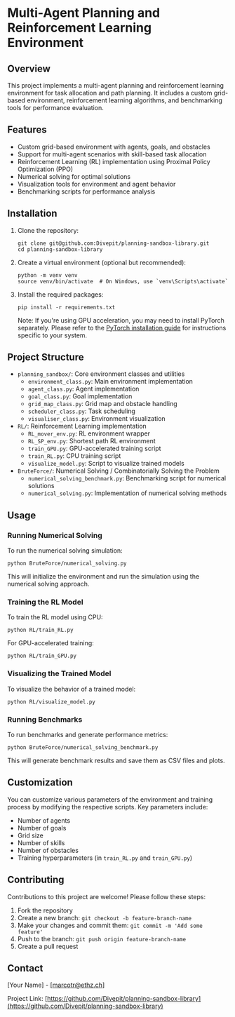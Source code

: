 # Multi-Agent Planning and Reinforcement Learning Environment

## Overview

This project implements a multi-agent planning and reinforcement learning environment for task allocation and path planning. It includes a custom grid-based environment, reinforcement learning algorithms, and benchmarking tools for performance evaluation.

## Features

- Custom grid-based environment with agents, goals, and obstacles
- Support for multi-agent scenarios with skill-based task allocation
- Reinforcement Learning (RL) implementation using Proximal Policy Optimization (PPO)
- Numerical solving for optimal solutions
- Visualization tools for environment and agent behavior
- Benchmarking scripts for performance analysis

## Installation

1. Clone the repository:
   ```
   git clone git@github.com:Divepit/planning-sandbox-library.git
   cd planning-sandbox-library
   ```

2. Create a virtual environment (optional but recommended):
   ```
   python -m venv venv
   source venv/bin/activate  # On Windows, use `venv\Scripts\activate`
   ```

3. Install the required packages:
   ```
   pip install -r requirements.txt
   ```

   Note: If you're using GPU acceleration, you may need to install PyTorch separately. Please refer to the [PyTorch installation guide](https://pytorch.org/get-started/locally/) for instructions specific to your system.

## Project Structure

- `planning_sandbox/`: Core environment classes and utilities
  - `environment_class.py`: Main environment implementation
  - `agent_class.py`: Agent implementation
  - `goal_class.py`: Goal implementation
  - `grid_map_class.py`: Grid map and obstacle handling
  - `scheduler_class.py`: Task scheduling
  - `visualiser_class.py`: Environment visualization
- `RL/`: Reinforcement Learning implementation
  - `RL_mover_env.py`: RL environment wrapper
  - `RL_SP_env.py`: Shortest path RL environment
  - `train_GPU.py`: GPU-accelerated training script
  - `train_RL.py`: CPU training script
  - `visualize_model.py`: Script to visualize trained models
- `BruteForce/`: Numerical Solving / Combinatorially Solving the Problem
  - `numerical_solving_benchmark.py`: Benchmarking script for numerical solutions
  - `numerical_solving.py`: Implementation of numerical solving methods

## Usage

### Running Numerical Solving

To run the numerical solving simulation:

```
python BruteForce/numerical_solving.py
```

This will initialize the environment and run the simulation using the numerical solving approach.

### Training the RL Model

To train the RL model using CPU:

```
python RL/train_RL.py
```

For GPU-accelerated training:

```
python RL/train_GPU.py
```

### Visualizing the Trained Model

To visualize the behavior of a trained model:

```
python RL/visualize_model.py
```

### Running Benchmarks

To run benchmarks and generate performance metrics:

```
python BruteForce/numerical_solving_benchmark.py
```

This will generate benchmark results and save them as CSV files and plots.

## Customization

You can customize various parameters of the environment and training process by modifying the respective scripts. Key parameters include:

- Number of agents
- Number of goals
- Grid size
- Number of skills
- Number of obstacles
- Training hyperparameters (in `train_RL.py` and `train_GPU.py`)

## Contributing

Contributions to this project are welcome! Please follow these steps:

1. Fork the repository
2. Create a new branch: `git checkout -b feature-branch-name`
3. Make your changes and commit them: `git commit -m 'Add some feature'`
4. Push to the branch: `git push origin feature-branch-name`
5. Create a pull request

## Contact

[Your Name] - [marcotr@ethz.ch]

Project Link: [https://github.com/Divepit/planning-sandbox-library](https://github.com/Divepit/planning-sandbox-library)